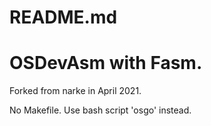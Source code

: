# README.md

# OSDevAsm with Fasm.


Forked from narke in April 2021.


No Makefile.
Use bash script 'osgo' instead.
